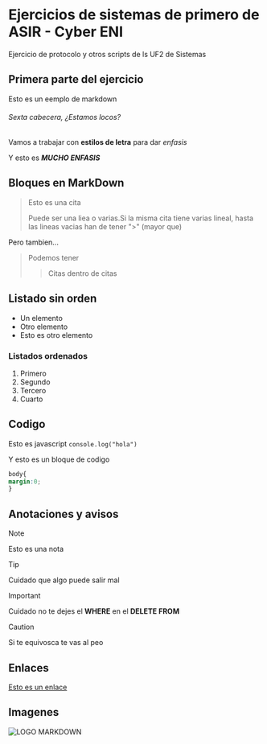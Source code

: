# Ejercicios de sistemas de primero de ASIR - Cyber ENI

Ejercicio de protocolo y otros scripts de ls UF2 de Sistemas

## Primera parte del ejercicio

Esto es un eemplo de markdown

###### Sexta cabecera, ¿Estamos locos?

Vamos a trabajar con **estilos de letra** para dar *enfasis*

Y esto es ***MUCHO ENFASIS***
## Bloques en MarkDown
> Esto es una cita
>
> Puede ser una liea o varias.Si la misma cita tiene varias lineal, hasta
> las lineas vacias han de tener ">" (mayor que)

Pero tambien...

> Podemos tener
> > Citas dentro de citas

## Listado sin orden

- Un elemento
- Otro elemento
- Esto es otro elemento

### Listados ordenados

1. Primero
2. Segundo
3. Tercero
4. Cuarto

## Codigo

Esto es javascript `console.log("hola")`

Y esto es un bloque de codigo

```css
body{
margin:0;
}
```

## Anotaciones y avisos
> [!NOTE]
> Esto es una nota

> [!TIP]
> Cuidado que algo puede salir mal

> [!IMPORTANT]
> Cuidado no te dejes el **WHERE** en el **DELETE FROM**

> [!CAUTION]
> Si te equivosca te vas al peo

## Enlaces

[Esto es un enlace](http://enti.cat)


## Imagenes

![LOGO MARKDOWN](https://en.wikipedia.org/wiki/File:Markdown-mark.svg)



